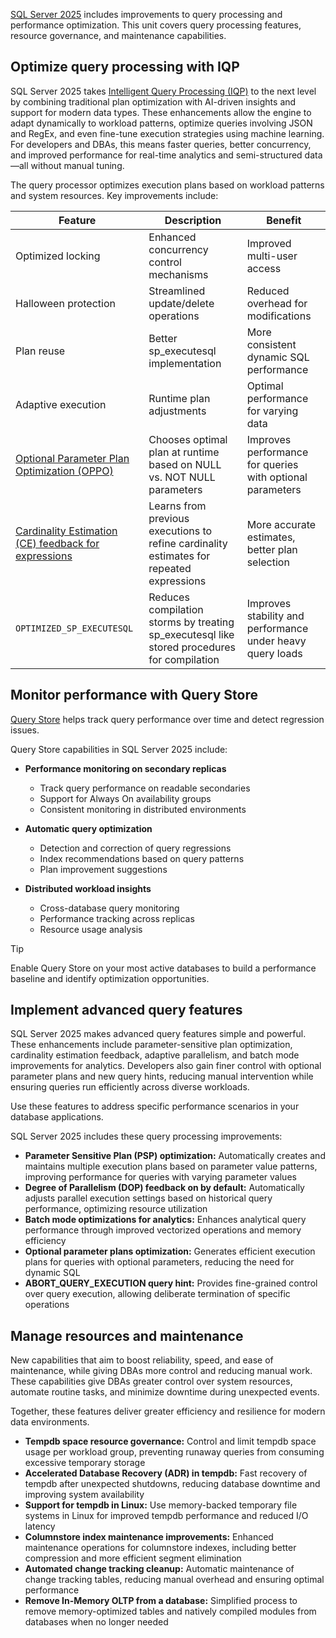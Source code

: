 [SQL Server 2025](/sql/database-engine/sql-server-database-engine-overview) includes improvements to query processing and performance optimization. This unit covers query processing features, resource governance, and maintenance capabilities.

## Optimize query processing with IQP

SQL Server 2025 takes [Intelligent Query Processing (IQP)](/sql/relational-databases/performance/intelligent-query-processing) to the next level by combining traditional plan optimization with AI-driven insights and support for modern data types. These enhancements allow the engine to adapt dynamically to workload patterns, optimize queries involving JSON and RegEx, and even fine-tune execution strategies using machine learning. For developers and DBAs, this means faster queries, better concurrency, and improved performance for real-time analytics and semi-structured data—all without manual tuning.

The query processor optimizes execution plans based on workload patterns and system resources. Key improvements include:

| Feature | Description | Benefit |
|---------|-------------|----------|
| Optimized locking | Enhanced concurrency control mechanisms | Improved multi-user access |
| Halloween protection | Streamlined update/delete operations | Reduced overhead for modifications |
| Plan reuse | Better sp_executesql implementation | More consistent dynamic SQL performance |
| Adaptive execution | Runtime plan adjustments | Optimal performance for varying data |
| [Optional Parameter Plan Optimization (OPPO)](/sql/relational-databases/performance/optional-parameter-optimization) | Chooses optimal plan at runtime based on NULL vs. NOT NULL parameters | Improves performance for queries with optional parameters |
| [Cardinality Estimation (CE) feedback for expressions](/sql/relational-databases/performance/intelligent-query-processing-ce-feedback-for-expressions) | Learns from previous executions to refine cardinality estimates for repeated expressions | More accurate estimates, better plan selection |
| `OPTIMIZED_SP_EXECUTESQL` | Reduces compilation storms by treating sp_executesql like stored procedures for compilation | Improves stability and performance under heavy query loads| 

## Monitor performance with Query Store

[Query Store](/sql/relational-databases/performance/monitoring-performance-by-using-the-query-store) helps track query performance over time and detect regression issues.

Query Store capabilities in SQL Server 2025 include: 

- **Performance monitoring on secondary replicas**
   - Track query performance on readable secondaries
   - Support for Always On availability groups
   - Consistent monitoring in distributed environments

- **Automatic query optimization**
   - Detection and correction of query regressions
   - Index recommendations based on query patterns
   - Plan improvement suggestions

- **Distributed workload insights**
   - Cross-database query monitoring
   - Performance tracking across replicas
   - Resource usage analysis

> [!TIP]
> Enable Query Store on your most active databases to build a performance baseline and identify optimization opportunities.

## Implement advanced query features

SQL Server 2025 makes advanced query features simple and powerful. These enhancements include parameter-sensitive plan optimization, cardinality estimation feedback, adaptive parallelism, and batch mode improvements for analytics. Developers also gain finer control with optional parameter plans and new query hints, reducing manual intervention while ensuring queries run efficiently across diverse workloads.

Use these features to address specific performance scenarios in your database applications.

SQL Server 2025 includes these query processing improvements:

- **Parameter Sensitive Plan (PSP) optimization:** Automatically creates and maintains multiple execution plans based on parameter value patterns, improving performance for queries with varying parameter values
- **Degree of Parallelism (DOP) feedback on by default:** Automatically adjusts parallel execution settings based on historical query performance, optimizing resource utilization
- **Batch mode optimizations for analytics:** Enhances analytical query performance through improved vectorized operations and memory efficiency
- **Optional parameter plans optimization:** Generates efficient execution plans for queries with optional parameters, reducing the need for dynamic SQL
- **ABORT_QUERY_EXECUTION query hint:** Provides fine-grained control over query execution, allowing deliberate termination of specific operations

## Manage resources and maintenance

New capabilities that aim to boost reliability, speed, and ease of maintenance, while giving DBAs more control and reducing manual work. These capabilities give DBAs greater control over system resources, automate routine tasks, and minimize downtime during unexpected events.

Together, these features deliver greater efficiency and resilience for modern data environments.

- **Tempdb space resource governance:** Control and limit tempdb space usage per workload group, preventing runaway queries from consuming excessive temporary storage
- **Accelerated Database Recovery (ADR) in tempdb:** Fast recovery of tempdb after unexpected shutdowns, reducing database downtime and improving system availability
- **Support for tempdb in Linux:** Use memory-backed temporary file systems in Linux for improved tempdb performance and reduced I/O latency
- **Columnstore index maintenance improvements:** Enhanced maintenance operations for columnstore indexes, including better compression and more efficient segment elimination
- **Automated change tracking cleanup:** Automatic maintenance of change tracking tables, reducing manual overhead and ensuring optimal performance
- **Remove In-Memory OLTP from a database:** Simplified process to remove memory-optimized tables and natively compiled modules from databases when no longer needed
